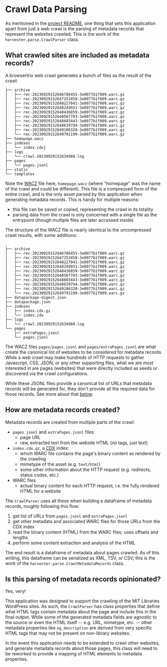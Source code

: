 # Crawl Data Parsing

As mentioned in the [project README](../README.md), one thing that sets this application apart from just a web crawl is the parsing of metadata records that represent the websites crawled.  This is the work of the `harvester.parse.CrawlParser` class.

## What crawled sites are included as metadata records?

A browsertrix web crawl generates a bunch of files as the result of the crawl:

```text
├── archive
│   ├── rec-20230929152646786455-3e0077b1f009.warc.gz
│   ├── rec-20230929152647253458-3e0077b1f009.warc.gz
│   ├── rec-20230929152648227041-3e0077b1f009.warc.gz
│   ├── rec-20230929152648249931-3e0077b1f009.warc.gz
│   ├── rec-20230929152648436859-3e0077b1f009.warc.gz
│   ├── rec-20230929152648567703-3e0077b1f009.warc.gz
│   ├── rec-20230929152648603443-3e0077b1f009.warc.gz
│   ├── rec-20230929152648639794-3e0077b1f009.warc.gz
│   ├── rec-20230929152649186320-3e0077b1f009.warc.gz
│   └── rec-20230929152649791199-3e0077b1f009.warc.gz
├── homepage.wacz
├── indexes
│   └── index.cdxj
├── logs
│   └── crawl-20230929152634980.log
├── pages
│   └── pages.jsonl
├── static
└── templates
```

Note the [WACZ](https://replayweb.page/docs/wacz-format) file here, `homepage.wacz` (where "homepage" was the name of the crawl and could be different).  This file is a compressed form of the entire crawl, and is the only asset parsed by this application when generating metadata records.  This is handy for multiple reasons:
  * this file can be saved or copied, representing the crawl in its totality
  * parsing data from the crawl is only concerned with a single file as the entrypoint (though multiple files are later accessed inside)

The structure of the WACZ file is nearly identical to the uncompressed crawl results, with some additions:
```text
.
├── archive
│   ├── rec-20230929152646786455-3e0077b1f009.warc.gz
│   ├── rec-20230929152647253458-3e0077b1f009.warc.gz
│   ├── rec-20230929152648227041-3e0077b1f009.warc.gz
│   ├── rec-20230929152648249931-3e0077b1f009.warc.gz
│   ├── rec-20230929152648436859-3e0077b1f009.warc.gz
│   ├── rec-20230929152648567703-3e0077b1f009.warc.gz
│   ├── rec-20230929152648603443-3e0077b1f009.warc.gz
│   ├── rec-20230929152648639794-3e0077b1f009.warc.gz
│   ├── rec-20230929152649186320-3e0077b1f009.warc.gz
│   └── rec-20230929152649791199-3e0077b1f009.warc.gz
├── datapackage-digest.json
├── datapackage.json
├── indexes
│   ├── index.cdx.gz
│   └── index.idx
├── logs
│   └── crawl-20230929152634980.log
└── pages
    ├── extraPages.jsonl
    └── pages.jsonl
```

The WACZ files `pages/pages.jsonl` and `pages/extraPages.jsonl` are what create the canonical list of websites to be considered for metadata records.  While a web crawl may make hundreds of HTTP requests to gather Javascript, CSS, JSON, or any other supporting files, what we are most interested in are pages (websites) that were directly included as seeds or discovered via the crawl configurations.

While these JSONL files provide a canonical list of URLs that metadata records will be generated for, they don't provide all the required data for those records.  See more about that [below](#how-are-metadata-records-created).

## How are metadata records created?

Metadata records are created from multiple parts of the crawl:

  * `pages.jsonl` and `extraPages.jsonl` files:
    * page URL
    * raw, extracted text from the website HTML (no tags, just text)
  * `index.cdx.gz`, a [CDX](https://iipc.github.io/warc-specifications/specifications/cdx-format/cdx-2015/) index:
    * which WARC file contains the page's binary content as rendered by the crawling
    * mimetype of the asset (e.g. `text/html`)
    * some other information about the HTTP request (e.g. redirects, status codes, etc.)
  * WARC files
    * actual binary content for each HTTP request, i.e. the fully rendered HTML for a website

The `CrawlParser` uses all these when building a dataframe of metadata records, roughly following this flow:

1. get list of URLs from `pages.jsonl` and `extraPages.jsonl`
2. get other metadata and associated WARC files for those URLs from the CDX index
3. read the binary content (HTML) from the WARC files; uses offsets and lengths
4. perform some content extraction and analysis of the HTML

The end result is a dataframe of metadata about pages crawled.  As of this writing, this dataframe can be serialized as XML, TSV, or CSV; this is the work of the `harvester.parse.CrawlMetadataRecords` class. 

## Is this parsing of metadata records opinionated?

Yes, very!

This application was designed to support the crawling of the MIT Libraries WordPress sites.  As such, the `CrawlParser` has class properties that define what HTML tags contain metadata about the page and include this in the final output.  While some of the generated metadata fields are agnostic to the source or even the HTML itself -- e.g. URL, mimetype, etc. -- other metadata properties like `og_description` are derived from very specific HTML tags that may not be present on non-library websites.  

In the event this application needs to be extended to crawl other websites, and generate metadata records about those pages, this class will need to be reworked to provide a mapping of HTML elements to metadata properties.
 

